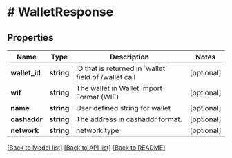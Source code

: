 # # WalletResponse

## Properties

Name | Type | Description | Notes
------------ | ------------- | ------------- | -------------
**wallet_id** | **string** | ID that is returned in &#x60;wallet&#x60; field of /wallet call | [optional] 
**wif** | **string** | The wallet in Wallet Import Format (WIF) | [optional] 
**name** | **string** | User defined string for wallet | [optional] 
**cashaddr** | **string** | The address in cashaddr format. | [optional] 
**network** | **string** | network type | [optional] 

[[Back to Model list]](../../README.md#documentation-for-models) [[Back to API list]](../../README.md#documentation-for-api-endpoints) [[Back to README]](../../README.md)


